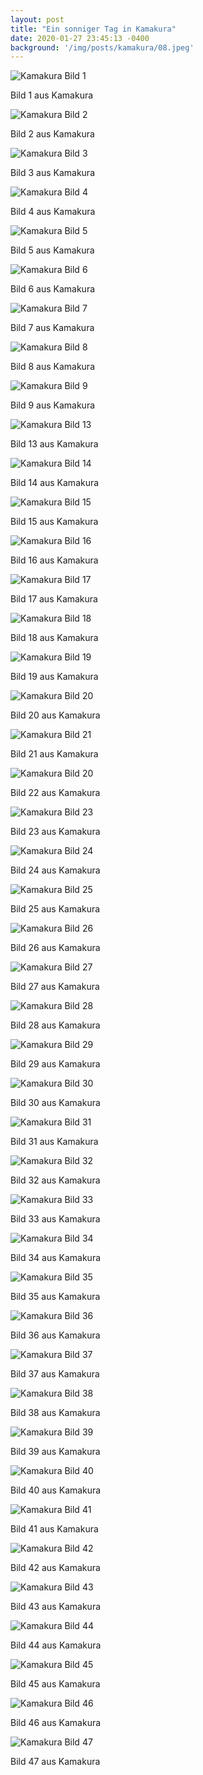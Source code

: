 ```yaml
---
layout: post
title: "Ein sonniger Tag in Kamakura"
date: 2020-01-27 23:45:13 -0400
background: '/img/posts/kamakura/08.jpeg'
---
```


<div class="gallery">
  <img src="/img/posts/kamakura/01.jpeg" alt="Kamakura Bild 1" class="img-fluid">
  <p class="caption text-muted">Bild 1 aus Kamakura</p>

  <img src="/img/posts/kamakura/02.jpeg" alt="Kamakura Bild 2" class="img-fluid">
  <p class="caption text-muted">Bild 2 aus Kamakura</p>

  <img src="/img/posts/kamakura/03.jpeg" alt="Kamakura Bild 3" class="img-fluid">
  <p class="caption text-muted">Bild 3 aus Kamakura</p>

  <img src="/img/posts/kamakura/04.jpeg" alt="Kamakura Bild 4" class="img-fluid">
  <p class="caption text-muted">Bild 4 aus Kamakura</p>

  <img src="/img/posts/kamakura/05.jpeg" alt="Kamakura Bild 5" class="img-fluid">
  <p class="caption text-muted">Bild 5 aus Kamakura</p>

  <img src="/img/posts/kamakura/06.jpeg" alt="Kamakura Bild 6" class="img-fluid">
  <p class="caption text-muted">Bild 6 aus Kamakura</p>

  <img src="/img/posts/kamakura/07.jpeg" alt="Kamakura Bild 7" class="img-fluid">
  <p class="caption text-muted">Bild 7 aus Kamakura</p>

  <img src="/img/posts/kamakura/08.jpeg" alt="Kamakura Bild 8" class="img-fluid">
  <p class="caption text-muted">Bild 8 aus Kamakura</p>

  <img src="/img/posts/kamakura/09.jpeg" alt="Kamakura Bild 9" class="img-fluid">
  <p class="caption text-muted">Bild 9 aus Kamakura</p>

  <img src="/img/posts/kamakura/13.jpeg" alt="Kamakura Bild 13" class="img-fluid">
  <p class="caption text-muted">Bild 13 aus Kamakura</p>

  <img src="/img/posts/kamakura/14.jpeg" alt="Kamakura Bild 14" class="img-fluid">
  <p class="caption text-muted">Bild 14 aus Kamakura</p>
  
  <img src="/img/posts/kamakura/15.jpeg" alt="Kamakura Bild 15" class="img-fluid">
  <p class="caption text-muted">Bild 15 aus Kamakura</p>

  <img src="/img/posts/kamakura/16.jpeg" alt="Kamakura Bild 16" class="img-fluid">
  <p class="caption text-muted">Bild 16 aus Kamakura</p>

  <img src="/img/posts/kamakura/17.jpeg" alt="Kamakura Bild 17" class="img-fluid">
  <p class="caption text-muted">Bild 17 aus Kamakura</p>

  <img src="/img/posts/kamakura/18.jpeg" alt="Kamakura Bild 18" class="img-fluid">
  <p class="caption text-muted">Bild 18 aus Kamakura</p>
  
  <img src="/img/posts/kamakura/19.jpeg" alt="Kamakura Bild 19" class="img-fluid">
  <p class="caption text-muted">Bild 19 aus Kamakura</p>

  <img src="/img/posts/kamakura/20.jpeg" alt="Kamakura Bild 20" class="img-fluid">
  <p class="caption text-muted">Bild 20 aus Kamakura</p>

  <img src="/img/posts/kamakura/21.jpeg" alt="Kamakura Bild 21" class="img-fluid">
  <p class="caption text-muted">Bild 21 aus Kamakura</p>

  <img src="/img/posts/kamakura/22.jpeg" alt="Kamakura Bild 20" class="img-fluid">
  <p class="caption text-muted">Bild 22 aus Kamakura</p>

  <img src="/img/posts/kamakura/23.jpeg" alt="Kamakura Bild 23" class="img-fluid">
  <p class="caption text-muted">Bild 23 aus Kamakura</p>

  <img src="/img/posts/kamakura/24.jpeg" alt="Kamakura Bild 24" class="img-fluid">
  <p class="caption text-muted">Bild 24 aus Kamakura</p>

  <img src="/img/posts/kamakura/25.jpeg" alt="Kamakura Bild 25" class="img-fluid">
  <p class="caption text-muted">Bild 25 aus Kamakura</p>

  <img src="/img/posts/kamakura/26.jpeg" alt="Kamakura Bild 26" class="img-fluid">
  <p class="caption text-muted">Bild 26 aus Kamakura</p>

  <img src="/img/posts/kamakura/27.jpeg" alt="Kamakura Bild 27" class="img-fluid">
  <p class="caption text-muted">Bild 27 aus Kamakura</p>

  <img src="/img/posts/kamakura/28.jpeg" alt="Kamakura Bild 28" class="img-fluid">
  <p class="caption text-muted">Bild 28 aus Kamakura</p>

  <img src="/img/posts/kamakura/29.jpeg" alt="Kamakura Bild 29" class="img-fluid">
  <p class="caption text-muted">Bild 29 aus Kamakura</p>

  <img src="/img/posts/kamakura/30.jpeg" alt="Kamakura Bild 30" class="img-fluid">
  <p class="caption text-muted">Bild 30 aus Kamakura</p>

  <img src="/img/posts/kamakura/31.jpeg" alt="Kamakura Bild 31" class="img-fluid">
  <p class="caption text-muted">Bild 31 aus Kamakura</p>

  <img src="/img/posts/kamakura/32.jpeg" alt="Kamakura Bild 32" class="img-fluid">
  <p class="caption text-muted">Bild 32 aus Kamakura</p>

  <img src="/img/posts/kamakura/33.jpeg" alt="Kamakura Bild 33" class="img-fluid">
  <p class="caption text-muted">Bild 33 aus Kamakura</p>

  <img src="/img/posts/kamakura/34.jpeg" alt="Kamakura Bild 34" class="img-fluid">
  <p class="caption text-muted">Bild 34 aus Kamakura</p>

  <img src="/img/posts/kamakura/35.jpeg" alt="Kamakura Bild 35" class="img-fluid">
  <p class="caption text-muted">Bild 35 aus Kamakura</p>

  <img src="/img/posts/kamakura/36.jpeg" alt="Kamakura Bild 36" class="img-fluid">
  <p class="caption text-muted">Bild 36 aus Kamakura</p>

   <img src="/img/posts/kamakura/37.jpeg" alt="Kamakura Bild 37" class="img-fluid">
  <p class="caption text-muted">Bild 37 aus Kamakura</p>

  <img src="/img/posts/kamakura/38.jpeg" alt="Kamakura Bild 38" class="img-fluid">
  <p class="caption text-muted">Bild 38 aus Kamakura</p>

  <img src="/img/posts/kamakura/39.jpeg" alt="Kamakura Bild 39" class="img-fluid">
  <p class="caption text-muted">Bild 39 aus Kamakura</p>

  <img src="/img/posts/kamakura/40.jpeg" alt="Kamakura Bild 40" class="img-fluid">
  <p class="caption text-muted">Bild 40 aus Kamakura</p>

   <img src="/img/posts/kamakura/41.jpeg" alt="Kamakura Bild 41" class="img-fluid">
  <p class="caption text-muted">Bild 41 aus Kamakura</p>

  <img src="/img/posts/kamakura/42.jpeg" alt="Kamakura Bild 42" class="img-fluid">
  <p class="caption text-muted">Bild 42 aus Kamakura</p>

  <img src="/img/posts/kamakura/43.jpeg" alt="Kamakura Bild 43" class="img-fluid">
  <p class="caption text-muted">Bild 43 aus Kamakura</p>

  <img src="/img/posts/kamakura/44.jpeg" alt="Kamakura Bild 44" class="img-fluid">
  <p class="caption text-muted">Bild 44 aus Kamakura</p>

   <img src="/img/posts/kamakura/45.jpeg" alt="Kamakura Bild 45" class="img-fluid">
  <p class="caption text-muted">Bild 45 aus Kamakura</p>

  <img src="/img/posts/kamakura/46.jpeg" alt="Kamakura Bild 46" class="img-fluid">
  <p class="caption text-muted">Bild 46 aus Kamakura</p>

  <img src="/img/posts/kamakura/47.jpeg" alt="Kamakura Bild 47" class="img-fluid">
  <p class="caption text-muted">Bild 47 aus Kamakura</p>

</div>
